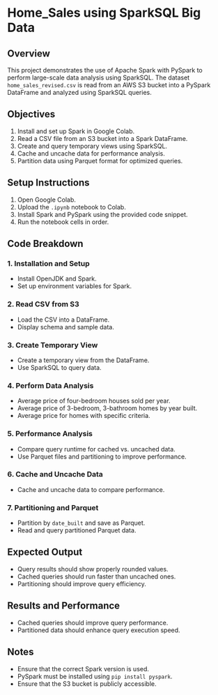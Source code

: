 # Home_Sales using SparkSQL Big Data 

## Overview
This project demonstrates the use of Apache Spark with PySpark to perform large-scale data analysis using SparkSQL. The dataset `home_sales_revised.csv` is read from an AWS S3 bucket into a PySpark DataFrame and analyzed using SparkSQL queries.

## Objectives
1. Install and set up Spark in Google Colab.
2. Read a CSV file from an S3 bucket into a Spark DataFrame.
3. Create and query temporary views using SparkSQL.
4. Cache and uncache data for performance analysis.
5. Partition data using Parquet format for optimized queries.

## Setup Instructions
1. Open Google Colab.
2. Upload the `.ipynb` notebook to Colab.
3. Install Spark and PySpark using the provided code snippet.
4. Run the notebook cells in order.

## Code Breakdown
### 1. Installation and Setup
- Install OpenJDK and Spark.
- Set up environment variables for Spark.

### 2. Read CSV from S3
- Load the CSV into a DataFrame.
- Display schema and sample data.

### 3. Create Temporary View
- Create a temporary view from the DataFrame.
- Use SparkSQL to query data.

### 4. Perform Data Analysis
- Average price of four-bedroom houses sold per year.
- Average price of 3-bedroom, 3-bathroom homes by year built.
- Average price for homes with specific criteria.

### 5. Performance Analysis
- Compare query runtime for cached vs. uncached data.
- Use Parquet files and partitioning to improve performance.

### 6. Cache and Uncache Data
- Cache and uncache data to compare performance.

### 7. Partitioning and Parquet
- Partition by `date_built` and save as Parquet.
- Read and query partitioned Parquet data.

## Expected Output
- Query results should show properly rounded values.
- Cached queries should run faster than uncached ones.
- Partitioning should improve query efficiency.

## Results and Performance
- Cached queries should improve query performance.
- Partitioned data should enhance query execution speed.

## Notes
- Ensure that the correct Spark version is used.
- PySpark must be installed using `pip install pyspark`.
- Ensure that the S3 bucket is publicly accessible.

